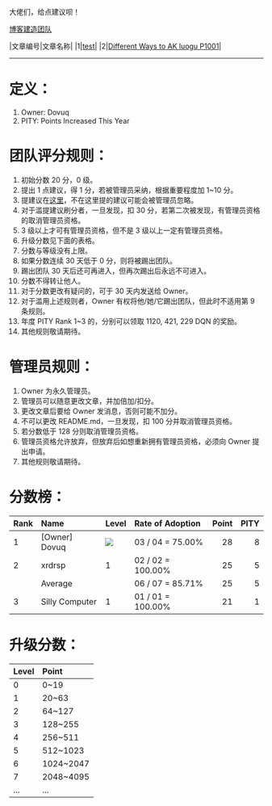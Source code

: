大佬们，给点建议呗！

[博客建造团队](https://www.github.com/dovuque/)

|文章编号|文章名称|
|1|[test](https://dovuque.github.io/test/)|
|2|[Different Ways to AK luogu P1001](https://dovuque.github.io/akp1001)|

***

# 定义：

1. Owner: Dovuq
2. PITY: Points Increased This Year

# 团队评分规则：

1. 初始分数 20 分，0 级。
2. 提出 1 点建议，得 1 分，若被管理员采纳，根据重要程度加 1~10 分。
3. 提建议在[这里](https://www.github.com/dovuque/dovuque.github.io/issues)，不在这里提的建议可能会被管理员忽略。
4. 对于滥提建议刷分者，一旦发现，扣 30 分，若第二次被发现，有管理员资格的取消管理员资格。
5. 3 级以上才可有管理员资格，但不是 3 级以上一定有管理员资格。
6. 升级分数见下面的表格。
7. 分数与等级没有上限。
8. 如果分数连续 30 天低于 0 分，则将被踢出团队。
9. 踢出团队 30 天后还可再进入，但再次踢出后永远不可进入。
10. 分数不得转让他人。
11. 对于分数更改有疑问的，可于 30 天内发送给 Owner。
12. 对于滥用上述规则者，Owner 有权将他/她/它踢出团队，但此时不适用第 9 条规则。
13. 年度 PITY Rank 1~3 的，分别可以领取 1120, 421, 229 DQN 的奖励。
14. 其他规则敬请期待。 

# 管理员规则：

1. Owner 为永久管理员。
2. 管理员可以随意更改文章，并加倍加/扣分。
3. 更改文章后要给 Owner 发消息，否则可能不加分。
4. 不可以更改 README.md，一旦发现，扣 100 分并取消管理员资格。
5. 若分数低于 128 分则取消管理员资格。
6. 管理员资格允许放弃，但放弃后如想重新拥有管理员资格，必须向 Owner 提出申请。
7. 其他规则敬请期待。

# 分数榜：

|Rank|Name|Level|Rate of Adoption|Point|PITY|
|:--|:--|:--|:--|--:|--:|
|1|\[Owner\] Dovuq|![](http://latex.codecogs.com/gif.latex?\infty)|03 / 04 = 75.00%|28|8|
|2|xrdrsp|1|02 / 02 = 100.00%|25|5|
||Average||06 / 07 = 85.71%|25|5|
|3|Silly Computer|1|01 / 01 = 100.00%|21|1|

# 升级分数：

|Level|Point|
|:--|:--|
|0|0~19|
|1|20~63|
|2|64~127|
|3|128~255|
|4|256~511|
|5|512~1023|
|6|1024~2047|
|7|2048~4095|
|...|...|
